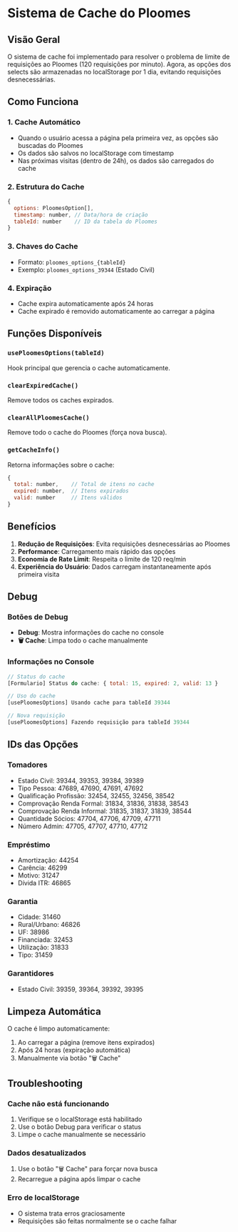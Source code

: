 # Sistema de Cache do Ploomes

## Visão Geral

O sistema de cache foi implementado para resolver o problema de limite de requisições ao Ploomes (120 requisições por minuto). Agora, as opções dos selects são armazenadas no localStorage por 1 dia, evitando requisições desnecessárias.

## Como Funciona

### 1. **Cache Automático**
- Quando o usuário acessa a página pela primeira vez, as opções são buscadas do Ploomes
- Os dados são salvos no localStorage com timestamp
- Nas próximas visitas (dentro de 24h), os dados são carregados do cache

### 2. **Estrutura do Cache**
```javascript
{
  options: PloomesOption[],
  timestamp: number, // Data/hora de criação
  tableId: number    // ID da tabela do Ploomes
}
```

### 3. **Chaves do Cache**
- Formato: `ploomes_options_{tableId}`
- Exemplo: `ploomes_options_39344` (Estado Civil)

### 4. **Expiração**
- Cache expira automaticamente após 24 horas
- Cache expirado é removido automaticamente ao carregar a página

## Funções Disponíveis

### `usePloomesOptions(tableId)`
Hook principal que gerencia o cache automaticamente.

### `clearExpiredCache()`
Remove todos os caches expirados.

### `clearAllPloomesCache()`
Remove todo o cache do Ploomes (força nova busca).

### `getCacheInfo()`
Retorna informações sobre o cache:
```javascript
{
  total: number,    // Total de itens no cache
  expired: number,  // Itens expirados
  valid: number     // Itens válidos
}
```

## Benefícios

1. **Redução de Requisições**: Evita requisições desnecessárias ao Ploomes
2. **Performance**: Carregamento mais rápido das opções
3. **Economia de Rate Limit**: Respeita o limite de 120 req/min
4. **Experiência do Usuário**: Dados carregam instantaneamente após primeira visita

## Debug

### Botões de Debug
- **Debug**: Mostra informações do cache no console
- **🗑️ Cache**: Limpa todo o cache manualmente

### Informações no Console
```javascript
// Status do cache
[Formulario] Status do cache: { total: 15, expired: 2, valid: 13 }

// Uso do cache
[usePloomesOptions] Usando cache para tableId 39344

// Nova requisição
[usePloomesOptions] Fazendo requisição para tableId 39344
```

## IDs das Opções

### Tomadores
- Estado Civil: 39344, 39353, 39384, 39389
- Tipo Pessoa: 47689, 47690, 47691, 47692
- Qualificação Profissão: 32454, 32455, 32456, 38542
- Comprovação Renda Formal: 31834, 31836, 31838, 38543
- Comprovação Renda Informal: 31835, 31837, 31839, 38544
- Quantidade Sócios: 47704, 47706, 47709, 47711
- Número Admin: 47705, 47707, 47710, 47712

### Empréstimo
- Amortização: 44254
- Carência: 46299
- Motivo: 31247
- Dívida ITR: 46865

### Garantia
- Cidade: 31460
- Rural/Urbano: 46826
- UF: 38986
- Financiada: 32453
- Utilização: 31833
- Tipo: 31459

### Garantidores
- Estado Civil: 39359, 39364, 39392, 39395

## Limpeza Automática

O cache é limpo automaticamente:
1. Ao carregar a página (remove itens expirados)
2. Após 24 horas (expiração automática)
3. Manualmente via botão "🗑️ Cache"

## Troubleshooting

### Cache não está funcionando
1. Verifique se o localStorage está habilitado
2. Use o botão Debug para verificar o status
3. Limpe o cache manualmente se necessário

### Dados desatualizados
1. Use o botão "🗑️ Cache" para forçar nova busca
2. Recarregue a página após limpar o cache

### Erro de localStorage
- O sistema trata erros graciosamente
- Requisições são feitas normalmente se o cache falhar 